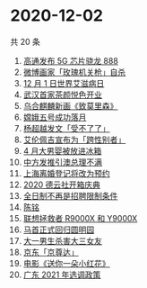 # 2020-12-02

共 20 条

<!-- BEGIN ZHIHUSEARCH -->
<!-- 最后更新时间 Wed Dec 02 2020 23:07:57 GMT+0800 (CST) -->
1. [高通发布 5G 芯片骁龙 888](https://www.zhihu.com/search?q=骁龙888)
1. [微博画家「玫瑰机关枪」自杀](https://www.zhihu.com/search?q=玫瑰机关枪)
1. [12 月 1 日世界艾滋病日](https://www.zhihu.com/search?q=艾滋病)
1. [武汉首家茶颜悦色开业](https://www.zhihu.com/search?q=茶颜悦色)
1. [乌合麒麟新画《致莫里森》](https://www.zhihu.com/search?q=致莫里森)
1. [嫦娥五号成功落月](https://www.zhihu.com/search?q=嫦娥五号)
1. [杨超越发文「受不了了」 ](https://www.zhihu.com/search?q=杨超越)
1. [艾伦佩吉宣布为「跨性别者」](https://www.zhihu.com/search?q=跨性别者)
1. [4 月大男婴被放进冰箱](https://www.zhihu.com/search?q=男婴冰箱)
1. [中方发推引澳总理不满 ](https://www.zhihu.com/search?q=澳大利亚阿富汗)
1. [上海离婚登记将改为预约](https://www.zhihu.com/search?q=离婚冷静期)
1. [2020 德云社开箱庆典](https://www.zhihu.com/search?q=德云社开箱)
1. [全日制不再是招聘限制条件](https://www.zhihu.com/search?q=全日制)
1. [陈铭](https://www.zhihu.com/search?q=陈铭)
1. [联想拯救者 R9000X 和 Y9000X ](https://www.zhihu.com/search?q=r9000x)
1. [马首正式回归圆明园](https://www.zhihu.com/search?q=马首)
1. [大一男生杀害大三女友](https://www.zhihu.com/search?q=锦江学院)
1. [京东「京尊达」](https://www.zhihu.com/search?q=京尊达)
1. [电影《送你一朵小红花》](https://www.zhihu.com/search?q=送你一朵小红花)
1. [广东 2021 年选调政策](https://www.zhihu.com/search?q=广东选调)
<!-- END ZHIHUSEARCH -->
